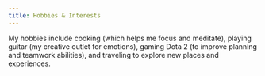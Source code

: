 ```yaml
---
title: Hobbies & Interests
---
```


My hobbies include cooking (which helps me focus and meditate), playing guitar (my creative outlet for emotions), gaming Dota 2 (to improve planning and teamwork abilities), and traveling to explore new places and experiences.
